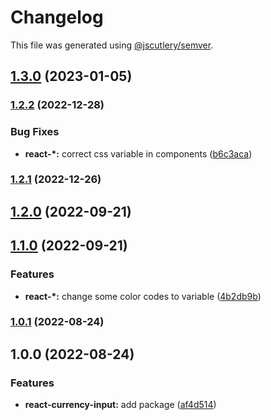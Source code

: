 # Changelog

This file was generated using [@jscutlery/semver](https://github.com/jscutlery/semver).

## [1.3.0](https://gitlab.migoinc.com/migotv/paintbox/compare/react-currency-input@1.2.2...react-currency-input@1.3.0) (2023-01-05)

### [1.2.2](https://gitlab.migoinc.com/migotv/paintbox/compare/react-currency-input@1.2.1...react-currency-input@1.2.2) (2022-12-28)


### Bug Fixes

* **react-*:** correct css variable in components ([b6c3aca](https://gitlab.migoinc.com/migotv/paintbox/commit/b6c3aca70ca4129e312363c58435b19623e70835))

### [1.2.1](https://gitlab.migoinc.com/migotv/paintbox/compare/react-currency-input@1.2.0...react-currency-input@1.2.1) (2022-12-26)

## [1.2.0](https://gitlab.migoinc.com/migotv/paintbox/compare/react-currency-input@1.1.0...react-currency-input@1.2.0) (2022-09-21)

## [1.1.0](https://gitlab.migoinc.com/migotv/paintbox/compare/react-currency-input@1.0.1...react-currency-input@1.1.0) (2022-09-21)


### Features

* **react-*:** change some  color codes to variable ([4b2db9b](https://gitlab.migoinc.com/migotv/paintbox/commit/4b2db9b5c4f15ccb3b8e7261489126c3cf8b3d69))

### [1.0.1](https://gitlab.migoinc.com/migotv/paintbox/compare/react-currency-input@1.0.0...react-currency-input@1.0.1) (2022-08-24)

## 1.0.0 (2022-08-24)


### Features

* **react-currency-input:** add package ([af4d514](https://gitlab.migoinc.com/migotv/paintbox/commit/af4d5144e91d2665f012baedbc850b9d6416efd9))
